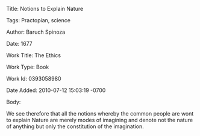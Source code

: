Title:  Notions to Explain Nature

Tags:   Practopian, science

Author: Baruch Spinoza

Date:   1677

Work Title: The Ethics

Work Type: Book

Work Id: 0393058980

Date Added: 2010-07-12 15:03:19 -0700

Body: 

We see therefore that all the notions whereby the common people are wont to explain Nature are merely modes of imagining and denote not the nature of anything but only the constitution of the imagination.

